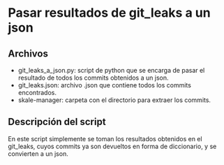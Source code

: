 # Pasar resultados de git_leaks a un json
## Archivos
- git_leaks_a_json.py: script de python que se encarga de pasar el resultado de todos los commits obtenidos a un json.
- git_leaks.json: archivo .json que contiene todos los commits encontrados.
- skale-manager: carpeta con el directorio para extraer los commits.

## Descripción del script
En este script simplemente se toman los resultados obtenidos en el git_leaks, cuyos commits ya son devueltos en forma de diccionario, y se convierten a un json.
